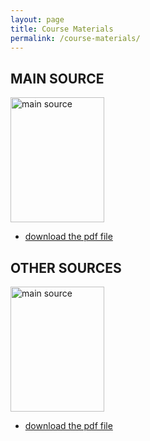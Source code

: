 ```yaml
---
layout: page
title: Course Materials
permalink: /course-materials/
---
```

<html>
<body>

<h2>MAIN SOURCE</h2>
<img src="/compilers/_images/pastedImage.png" alt="main source" width="150" height="200">

</body>
</html>

* [ download the pdf file ](/static_files/materials/Books/10_The_International_Students_Guide.pdf)

<html>
<body>

<h2>OTHER SOURCES</h2>
<img src="/compilers/_images/compilerbook.PNG" alt="main source" width="150" height="200">

</body>
</html>

* [download the pdf file  ](/static_files/materials/Books/compilerbookpdf.pdf)